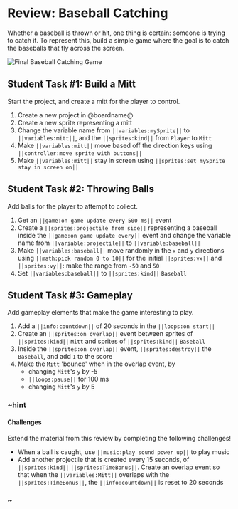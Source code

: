 # Review: Baseball Catching

Whether a baseball is thrown or hit, one thing is certain: someone is trying to catch it. To represent this, build a simple game where the goal is to catch the baseballs that fly across the screen.

![Final Baseball Catching Game](/static/courses/csintro1/review/baseball-catching.gif)

## Student Task #1: Build a Mitt

Start the project, and create a mitt for the player to control.

1. Create a new project in @boardname@
2. Create a new sprite representing a mitt
3. Change the variable name from ``||variables:mySprite||`` to ``||variables:mitt||``, and the ``||sprites:kind||`` from ``Player`` to ``Mitt``
4. Make ``||variables:mitt||`` move based off the direction keys using ``||controller:move sprite with buttons||``
5. Make ``||variables:mitt||`` stay in screen using ``||sprites:set mySprite stay in screen on||``

## Student Task #2: Throwing Balls

Add balls for the player to attempt to collect.

1. Get an ``||game:on game update every 500 ms||`` event
2. Create a ``||sprites:projectile from side||`` representing a baseball inside the ``||game:on game update every||`` event and change the variable name from ``||variable:projectile||`` to ``||variable:baseball||``
3. Make ``||variables:baseball||`` move randomly in the `x` and `y` directions using ``||math:pick random 0 to 10||`` for the initial ``||sprites:vx||`` and ``||sprites:vy||``: make the range from `-50` and `50`
4. Set ``||variables:baseball||`` to ``||sprites:kind||`` `Baseball`

## Student Task #3: Gameplay

Add gameplay elements that make the game interesting to play.

1. Add a ``||info:countdown||`` of 20 seconds in the ``||loops:on start||``
2. Create an ``||sprites:on overlap||`` event between sprites of ``||sprites:kind||`` ``Mitt`` and sprites of ``||sprites:kind||`` ``Baseball``
3. Inside the ``||sprites:on overlap||`` event, ``||sprites:destroy||`` the ``Baseball``, and add `1` to the score
4. Make the ``Mitt`` 'bounce' when in the overlap event, by
    * changing ``Mitt``'s ``y`` by -5
    * ``||loops:pause||`` for 100 ms
    * changing ``Mitt``'s ``y`` by 5

### ~hint

#### Challenges

Extend the material from this review by completing the following challenges!

* When a ball is caught, use ``||music:play sound power up||`` to play music
* Add another projectile that is created every 15 seconds, of ``||sprites:kind||`` ``||sprites:TimeBonus||``. Create an overlap event so that when the ``||variables:Mitt||`` overlaps with the ``||sprites:TimeBonus||``, the ``||info:countdown||`` is reset to 20 seconds

### ~
